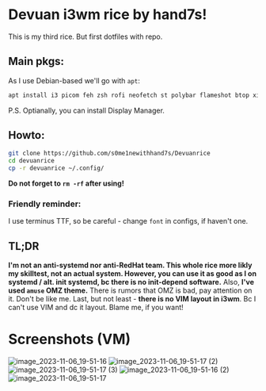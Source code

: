 # Devuan i3wm rice by hand7s!

This is my third rice. But first dotfiles with repo.



## Main pkgs:

As I use Debian-based we'll go with `apt`:

```bash
apt install i3 picom feh zsh rofi neofetch st polybar flameshot btop xinit
```

P.S.
Optianally, you can install Display Manager. 

## Howto:

```bash
git clone https://github.com/s0me1newithhand7s/Devuanrice
cd devuanrice
cp -r devuanrice ~/.config/
``` 

**Do not forget to `rm -rf` after using!**

### Friendly reminder:
I use terminus TTF, so be careful - change `font` in configs, if haven't one.

## TL;DR
**I'm not an anti-systemd nor anti-RedHat team. This whole rice more likly my skilltest, not an actual system. However, you can use it as good as I on systemd / alt. init systemd, bc there is no init-depend software.** Also, **I've used `amuse` OMZ theme.** There is rumors that OMZ is bad, pay attention on it. Don't be like me. 
Last, but not least - **there is no VIM layout in i3wm**. Bc I can't use VIM and dc it layout. Blame me, if you want!

# Screenshots (VM)
![image_2023-11-06_19-51-16](https://github.com/s0me1newithhand7s/Devuanrice/assets/117505144/11b17739-5704-467a-b519-a16950b59b4c)
![image_2023-11-06_19-51-17 (2)](https://github.com/s0me1newithhand7s/Devuanrice/assets/117505144/f774da34-2b17-46f5-855c-a8ddc857e4b9)
![image_2023-11-06_19-51-17 (3)](https://github.com/s0me1newithhand7s/Devuanrice/assets/117505144/58be1cf6-bfa6-43e7-ae35-8d6b51a722bc)
![image_2023-11-06_19-51-16 (2)](https://github.com/s0me1newithhand7s/Devuanrice/assets/117505144/4469278b-5a02-4029-89ee-ba874845b55f)
![image_2023-11-06_19-51-17](https://github.com/s0me1newithhand7s/Devuanrice/assets/117505144/732c9c9b-cd75-47f4-9f19-eadf7be7708a)


